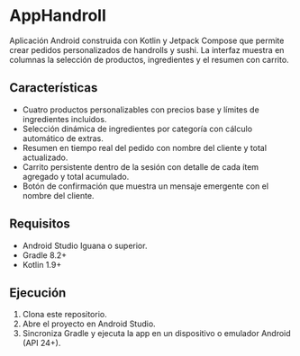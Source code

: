 # AppHandroll

Aplicación Android construida con Kotlin y Jetpack Compose que permite crear pedidos personalizados de handrolls y sushi. La interfaz muestra en columnas la selección de productos, ingredientes y el resumen con carrito.

## Características
- Cuatro productos personalizables con precios base y límites de ingredientes incluidos.
- Selección dinámica de ingredientes por categoría con cálculo automático de extras.
- Resumen en tiempo real del pedido con nombre del cliente y total actualizado.
- Carrito persistente dentro de la sesión con detalle de cada ítem agregado y total acumulado.
- Botón de confirmación que muestra un mensaje emergente con el nombre del cliente.

## Requisitos
- Android Studio Iguana o superior.
- Gradle 8.2+
- Kotlin 1.9+

## Ejecución
1. Clona este repositorio.
2. Abre el proyecto en Android Studio.
3. Sincroniza Gradle y ejecuta la app en un dispositivo o emulador Android (API 24+).
